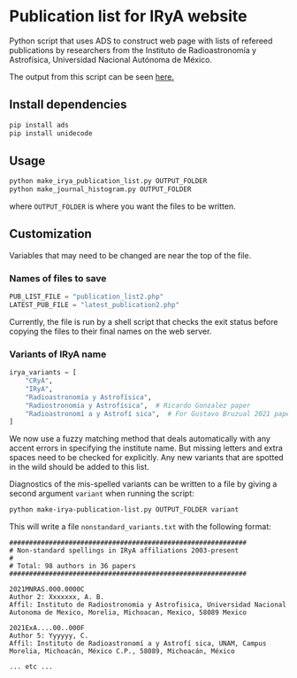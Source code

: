 # Publication list for IRyA website

Python script that uses ADS to construct web page with lists of refereed publications by researchers from the Instituto de Radioastronomía y Astrofísica, Universidad Nacional Autónoma de México.

The output from this script can be seen [here.](https://www.irya.unam.mx/web/en/research/publications)

## Install dependencies

```sh
pip install ads
pip install unidecode
```

## Usage

```sh
python make_irya_publication_list.py OUTPUT_FOLDER
python make_journal_histogram.py OUTPUT_FOLDER
```
where `OUTPUT_FOLDER` is where you want the files to be written.


## Customization

Variables that may need to be changed are near the top of the file.

### Names of files to save
```python
PUB_LIST_FILE = "publication_list2.php"
LATEST_PUB_FILE = "latest_publication2.php"
```

Currently, the file is run by a shell script that checks the exit status before copying the files to their final names on the web server.

### Variants of IRyA name

```python
irya_variants = [
    "CRyA",
    "IRyA",
    "Radioastronomía y Astrofísica",
    "Radiostronomía y Astrofísica",  # Ricardo Gonzalez paper
    "Radioastronomí a y Astrofí sica",  # For Gustavo Bruzual 2021 paper
]
```

We now use a fuzzy matching method that deals automatically with any accent errors in specifying the institute name.  But missing letters and extra spaces need to be checked for explicitly.  Any new variants that are spotted in the wild should be added to this list.

Diagnostics of the mis-spelled variants can be written to a file by giving a second argument `variant` when running the script:
```sh
python make-irya-publication-list.py OUTPUT_FOLDER variant
```
This will write a file `nonstandard_variants.txt` with the following format:
```
############################################################
# Non-standard spellings in IRyA affiliations 2003-present
#
# Total: 98 authors in 36 papers
############################################################

2021MNRAS.000.0000C
Author 2: Xxxxxxx, A. B.
Affil: Instituto de Radiostronomia y Astrofisica, Universidad Nacional Autonoma de Mexico, Morelia, Michoacan, Mexico, 58089 Mexico

2021ExA....00..000F
Author 5: Yyyyyy, C.
Affil: Instituto de Radioastronomí a y Astrofí sica, UNAM, Campus Morelia, Michoacán, México C.P., 58089, Michoacán, México

... etc ...
```
